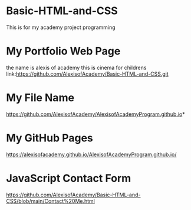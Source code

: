 # Basic-HTML-and-CSS
This is for my academy project programming
# My Portfolio Web Page 
the name is alexis of academy this is cinema for childrens link:https://github.com/AlexisofAcademy/Basic-HTML-and-CSS.git
# My File Name 
https://github.com/AlexisofAcademy/AlexisofAcademyProgram.github.io*
# My GitHub Pages 
https://alexisofacademy.github.io/AlexisofAcademyProgram.github.io/
# JavaScript Contact Form
https://github.com/AlexisofAcademy/Basic-HTML-and-CSS/blob/main/Contact%20Me.html
